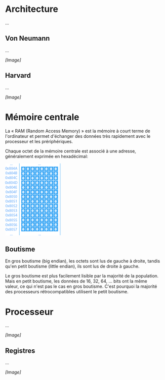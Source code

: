 # Architecture

...

## Von Neumann

...

*[Image]*

## Harvard

...

*[Image]*

# Mémoire centrale

La « RAM (Random Access Memory) » est la mémoire à court terme de l'ordinateur et permet d'échanger des données très rapidement avec le processeur et les prériphériques.

Chaque octet de la mémoire centrale est associé à une adresse, généralement exprimée en hexadécimal:

![RAM](Images/RAM.png)

## Boutisme

En gros boutisme (big endian), les octets sont lus de gauche à droite, tandis qu'en petit boutisme (little endian), ils sont lus de droite à gauche.

Le gros boutisme est plus facilement lisible par la majorité de la population. Mais en petit boutisme, les données de 16, 32, 64, ... bits ont la même valeur, ce qui n'est pas le cas en gros boutisme. C'est pourquoi la majorité des processeurs rétrocompatibles utilisent le petit boutisme.

# Processeur

...

*[Image]*

## Registres

...

*[Image]*